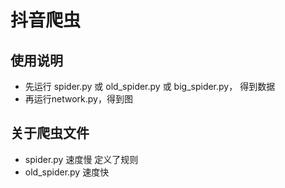 # 抖音爬虫

## 使用说明
* 先运行 spider.py 或 old_spider.py 或 big_spider.py， 得到数据
* 再运行network.py，得到图

## 关于爬虫文件
* spider.py 速度慢 定义了规则
* old_spider.py 速度快 
